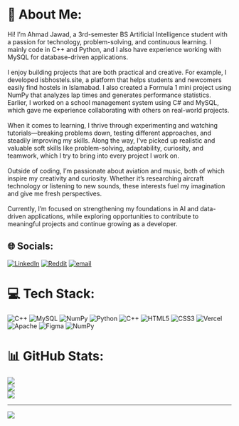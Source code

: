 # 💫 About Me:
Hi! I’m Ahmad Jawad, a 3rd-semester BS Artificial Intelligence student with a passion for technology, problem-solving, and continuous learning. I mainly code in C++ and Python, and I also have experience working with MySQL for database-driven applications.<br><br>I enjoy building projects that are both practical and creative. For example, I developed isbhostels.site, a platform that helps students and newcomers easily find hostels in Islamabad. I also created a Formula 1 mini project using NumPy that analyzes lap times and generates performance statistics. Earlier, I worked on a school management system using C# and MySQL, which gave me experience collaborating with others on real-world projects.<br><br>When it comes to learning, I thrive through experimenting and watching tutorials—breaking problems down, testing different approaches, and steadily improving my skills. Along the way, I’ve picked up realistic and valuable soft skills like problem-solving, adaptability, curiosity, and teamwork, which I try to bring into every project I work on.<br><br>Outside of coding, I’m passionate about aviation and music, both of which inspire my creativity and curiosity. Whether it’s researching aircraft technology or listening to new sounds, these interests fuel my imagination and give me fresh perspectives.<br><br>Currently, I’m focused on strengthening my foundations in AI and data-driven applications, while exploring opportunities to contribute to meaningful projects and continue growing as a developer.


## 🌐 Socials:
[![LinkedIn](https://img.shields.io/badge/LinkedIn-%230077B5.svg?logo=linkedin&logoColor=white)](https://linkedin.com/in/ahmad-jawad05) [![Reddit](https://img.shields.io/badge/Reddit-%23FF4500.svg?logo=Reddit&logoColor=white)](https://reddit.com/user/CoastCurrent2301) [![email](https://img.shields.io/badge/Email-D14836?logo=gmail&logoColor=white)](mailto:ahmadjawad0905@gmail.com) 

# 💻 Tech Stack:
![C++](https://img.shields.io/badge/c++-%2300599C.svg?style=for-the-badge&logo=c%2B%2B&logoColor=white) ![MySQL](https://img.shields.io/badge/mysql-4479A1.svg?style=for-the-badge&logo=mysql&logoColor=white) ![NumPy](https://img.shields.io/badge/numpy-%23013243.svg?style=for-the-badge&logo=numpy&logoColor=white) ![Python](https://img.shields.io/badge/python-3670A0?style=for-the-badge&logo=python&logoColor=ffdd54) ![C++](https://img.shields.io/badge/c++-%2300599C.svg?style=for-the-badge&logo=c%2B%2B&logoColor=white) ![HTML5](https://img.shields.io/badge/html5-%23E34F26.svg?style=for-the-badge&logo=html5&logoColor=white) ![CSS3](https://img.shields.io/badge/css3-%231572B6.svg?style=for-the-badge&logo=css3&logoColor=white) ![Vercel](https://img.shields.io/badge/vercel-%23000000.svg?style=for-the-badge&logo=vercel&logoColor=white) ![Apache](https://img.shields.io/badge/apache-%23D42029.svg?style=for-the-badge&logo=apache&logoColor=white) ![Figma](https://img.shields.io/badge/figma-%23F24E1E.svg?style=for-the-badge&logo=figma&logoColor=white) ![NumPy](https://img.shields.io/badge/numpy-%23013243.svg?style=for-the-badge&logo=numpy&logoColor=white)
# 📊 GitHub Stats:
![](https://github-readme-stats.vercel.app/api?username=ahmadjawad0905&theme=dark&hide_border=false&include_all_commits=false&count_private=false)<br/>
![](https://nirzak-streak-stats.vercel.app/?user=ahmadjawad0905&theme=dark&hide_border=false)<br/>
![](https://github-readme-stats.vercel.app/api/top-langs/?username=ahmadjawad0905&theme=dark&hide_border=false&include_all_commits=false&count_private=false&layout=compact)

---
[![](https://visitcount.itsvg.in/api?id=ahmadjawad0905&icon=0&color=0)](https://visitcount.itsvg.in)

<!-- Proudly created with GPRM ( https://gprm.itsvg.in ) -->
